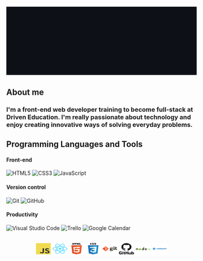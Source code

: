 <p align="center">
  <img src="https://github.com/Ginhu/Ginhu/blob/main/assets/greetings.gif" alt="Hi, I'm Sérgio 👋 Welcome to my gitHub Page ❤️">
</p>

## About me
### I'm a front-end web developer training to become full-stack at Driven Education. I'm really passionate about technology and enjoy creating innovative ways of solving everyday problems.

## Programming Languages and Tools

#### Front-end
![HTML5](https://img.shields.io/static/v1?style=for-the-badge&message=HTML5&color=E34F26&logo=HTML5&logoColor=FFFFFF&label=)
![CSS3](https://img.shields.io/static/v1?style=for-the-badge&message=CSS3&color=1572B6&logo=CSS3&logoColor=FFFFFF&label=)
![JavaScript](https://img.shields.io/static/v1?style=for-the-badge&message=JavaScript&color=222222&logo=JavaScript&logoColor=F7DF1E&label=)


#### Version control
![Git](https://img.shields.io/static/v1?style=for-the-badge&message=Git&color=F05032&logo=Git&logoColor=FFFFFF&label=)
![GitHub](https://img.shields.io/static/v1?style=for-the-badge&message=GitHub&color=181717&logo=GitHub&logoColor=FFFFFF&label=)

#### Productivity
![Visual Studio Code](https://img.shields.io/static/v1?style=for-the-badge&message=Visual+Studio+Code&color=007ACC&logo=Visual+Studio+Code&logoColor=FFFFFF&label=)
![Trello](https://img.shields.io/static/v1?style=for-the-badge&message=Trello&color=0052CC&logo=Trello&logoColor=FFFFFF&label=)
![Google Calendar](https://img.shields.io/static/v1?style=for-the-badge&message=Google+Calendar&color=4285F4&logo=Google+Calendar&logoColor=FFFFFF&label=)

<div style="display: inline_block" align="center" gap="10px"><br>
  <img align="center" alt="JS-Icon" height="30" width="40" src="https://github.com/devicons/devicon/blob/master/icons/javascript/javascript-original.svg" />
  <img align="center" alt="React-Icon" height="30" width="40" src="https://github.com/devicons/devicon/blob/master/icons/react/react-original.svg" />
  <img align="center" alt="HTML5-Icon" height="30" width="40" src="https://github.com/devicons/devicon/blob/master/icons/html5/html5-original-wordmark.svg" />
  <img align="center" alt="CSS-Icon" height="30" width="40" src="https://github.com/devicons/devicon/blob/master/icons/css3/css3-original-wordmark.svg" />
  <img align="center" alt="GIT-Icon" height="30" width="40" src="https://github.com/devicons/devicon/blob/master/icons/git/git-original-wordmark.svg" />
  <img align="center" alt="GITHUB-Icon" height="30" width="40" src="https://github.com/devicons/devicon/blob/master/icons/github/github-original-wordmark.svg" />
  <img align="center" alt="NodeJS-Icon" height="30" width="40" src="https://github.com/devicons/devicon/blob/master/icons/nodejs/nodejs-original-wordmark.svg" />
  <img align="center" alt="Webpack-Icon" height="30" width="40" src="https://github.com/devicons/devicon/blob/master/icons/webpack/webpack-original-wordmark.svg" />
</div>
